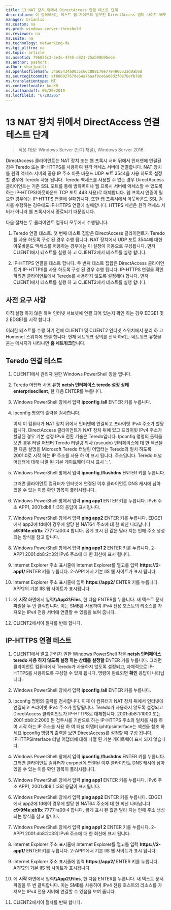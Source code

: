 ```yaml
---
title: 13 NAT 장치 뒤에서 DirectAccess 연결 테스트 단계
description: 이 항목에서는 테스트 랩 가이드의 일부인-DirectAccess 멀티 사이트 배포에 대 한 Windows Server 2016를 보여 줍니다.
manager: brianlic
ms.custom: na
ms.prod: windows-server-threshold
ms.reviewer: na
ms.suite: na
ms.technology: networking-da
ms.tgt_pltfrm: na
ms.topic: article
ms.assetid: 796825c3-5e3e-4745-a921-25ab90b95ede
ms.author: pashort
author: shortpatti
ms.openlocfilehash: 34a65434a0035c60c888170e779496653ad0ab6d
ms.sourcegitcommit: afb0602767de64a76aaf9ce6a60d2f0e78efb78b
ms.translationtype: MT
ms.contentlocale: ko-KR
ms.lasthandoff: 06/20/2019
ms.locfileid: "67283205"
---
```

# <a name="step-13-test-directaccess-connectivity-from-behind-a-nat-device"></a>13 NAT 장치 뒤에서 DirectAccess 연결 테스트 단계

>적용 대상: Windows Server (반기 채널), Windows Server 2016

DirectAccess 클라이언트는 NAT 장치 또는 웹 프록시 서버 뒤에서 인터넷에 연결된 경우 Teredo 또는 IP-HTTPS를 사용하여 원격 액세스 서버에 연결합니다. NAT 장치를 원격 액세스 서버의 공용 IP 주소 아웃 바운드 UDP 포트 3544을 사용 하도록 설정할 경우에 Teredo 사용 됩니다. Teredo 액세스를 사용할 수 없는 경우 DirectAccess 클라이언트는 기존 SSL 포트를 통해 방화벽이나 웹 프록시 서버에 액세스할 수 있도록 하는 IP-HTTPS(아웃바운드 TCP 포트 443 사용)로 대체합니다. 웹 프록시 인증이 필요한 경우에는 IP-HTTPS 연결에 실패합니다. 또한 웹 프록시에서 아웃바운드 SSL 검사를 수행하는 경우에도 IP-HTTPS 연결에 실패합니다. HTTPS 세션은 원격 액세스 서버가 아니라 웹 프록시에서 종료되기 때문입니다.  
  
다음 절차는 두 클라이언트 컴퓨터 모두에서 수행됩니다.  
  
1. Teredo 연결 테스트. 첫 번째 테스트 집합은 DirectAccess 클라이언트가 Teredo를 사용 하도록 구성 된 경우 수행 됩니다. NAT 장치에서 UDP 포트 3544에 대한 아웃바운드 액세스를 허용하는 경우에는 이 설정이 자동으로 구성됩니다. 먼저 CLIENT1에서 테스트를 실행 하 고 CLIENT2에서 테스트를 실행 합니다.  
  
2. IP-HTTPS 연결을 테스트 합니다. 두 번째 테스트 집합은 DirectAccess 클라이언트가 IP-HTTPS를 사용 하도록 구성 된 경우 수행 됩니다. IP-HTTPS 연결을 확인하려면 클라이언트에서 Teredo를 사용하지 않도록 설정해야 합니다. 먼저 CLIENT1에서 테스트를 실행 하 고 CLIENT2에서 테스트를 실행 합니다.  
  
## <a name="prerequisites"></a>사전 요구 사항  
아직 실행 하지 않은 하며 인터넷 서브넷에 연결 되어 있는지 확인 하는 경우 EDGE1 및 2 EDGE1를 시작 합니다.  
  
이러한 테스트를 수행 하기 전에 CLIENT1 및 CLIENT2 인터넷 스위치에서 분리 하 고 Homenet 스위치에 연결 합니다. 현재 네트워크 정의를 선택 하려는 네트워크 유형을 묻는 메시지가 나타나면 **홈 네트워크**합니다.  
  
## <a name="TeredoCLIENT1"></a>Teredo 연결 테스트  
  
1. CLIENT1에서 관리자 권한 Windows PowerShell 창을 엽니다.  
  
2. Teredo 어댑터 사용 유형 **netsh 인터페이스 teredo 설정 상태 enterpriseclient**, 한 다음 ENTER를 누릅니다.  
  
3. Windows PowerShell 창에서 입력 **ipconfig /all** ENTER 키를 누릅니다.  
  
4. ipconfig 명령의 출력을 검사합니다.  
  
   이제 이 컴퓨터가 NAT 장치 뒤에서 인터넷에 연결되고 프라이빗 IPv4 주소가 할당됩니다. DirectAccess 클라이언트가 NAT 장치 뒤에 있고 프라이빗 IPv4 주소가 할당된 경우 기본 설정 IPv6 전환 기술은 Teredo입니다. Ipconfig 명령의 출력을 보면 경우 터널 어댑터 Teredo 터널링 의사 (pseudo) 인터페이스에 대 한 섹션을 한 다음 설명을 Microsoft Teredo 터널링 어댑터는 Teredo와 일치 하도록 2001:0로 시작 하는 IP 주소를 사용 하 여 표시 됩니다. 주소입니다. Teredo 터널 어댑터에 대해 나열 된 기본 게이트웨이 다시 표시 ': '.  
  
5. Windows PowerShell 창에서 입력 **ipconfig /flushdns** ENTER 키를 누릅니다.  
  
   그러면 클라이언트 컴퓨터가 인터넷에 연결된 이후 클라이언트 DNS 캐시에 남아 있을 수 있는 이름 확인 항목이 플러시됩니다.  
  
6. Windows PowerShell 창에서 입력 **ping app1** ENTER 키를 누릅니다. IPv6 주소 APP1, 2001:db8:1::3의 응답이 표시됩니다.  
  
7. Windows PowerShell 창에서 입력 **ping app2** ENTER 키를 누릅니다. EDGE1에서 app2에 fd에이 경우에 할당 한 NAT64 주소에 대 한 회신 나타납니다**c9:9f4e:eb1b**: 7777::a00:4 합니다. 굵게 표시 된 값은 달라 지는 인해 주소 생성 되는 방식을 참고 합니다.  
  
8. Windows PowerShell 창에서 입력 **ping app1 2** ENTER 키를 누릅니다. 2-APP1 2001:db8:2::3의 IPv6 주소에 대 한 회신에 표시 됩니다.  
  
9. Internet Explorer 주소 표시줄에 Internet Explorer를 열고를 입력 **https://2-app1/** ENTER 키를 누릅니다. 2-APP1에서 기본 IIS 웹 사이트가 표시 됩니다.  
  
10. Internet Explorer 주소 표시줄에 입력 **https://app2/** ENTER 키를 누릅니다. APP2의 기본 IIS 웹 사이트가 표시됩니다.  
  
11. 에 **시작** 화면에서 입력<strong>\\\App2\Files</strong>, 한 다음 ENTER를 누릅니다. 새 텍스트 문서 파일을 두 번 클릭합니다. 이는 SMB를 사용하여 IPv4 전용 호스트의 리소스를 가져오는 IPv4 전용 서버에 연결할 수 있음을 보여 줍니다.  
  
12. CLIENT2에서이 절차를 반복 합니다.  
  
## <a name="IPHTTPS_CLIENT1"></a>IP-HTTPS 연결 테스트  
  
1. CLIENT1에서 열고 관리자 권한 Windows PowerShell 창을 **netsh 인터페이스 teredo 사용 하지 않도록 설정 하는 상태를 설정할** ENTER 키를 누릅니다. 그러면 클라이언트 컴퓨터에서 Teredo가 사용하지 않도록 설정되고, 자체적으로 IP-HTTPS를 사용하도록 구성할 수 있게 됩니다. 명령이 완료되면 **확인** 응답이 나타납니다.  
  
2. Windows PowerShell 창에서 입력 **ipconfig /all** ENTER 키를 누릅니다.  
  
3. ipconfig 명령의 출력을 검사합니다. 이제 이 컴퓨터가 NAT 장치 뒤에서 인터넷에 연결되고 프라이빗 IPv4 주소가 할당됩니다. Teredo가 사용하지 않도록 설정되고 DirectAccess 클라이언트가 IP-HTTPS로 대체합니다. 2001:db8:1:1000 또는 2001:db8:2:2000 된 접두사를 기반으로 하는 IP-HTTPS 주소와 일치를 사용 하 여 시작 하는 IP 주소를 사용 하 여 터널 어댑터 iphttpsinterface는 섹션을 참조 하세요 ipconfig 명령의 출력을 보면 DirectAccess를 설정할 때 구성 됩니다. IPHTTPSInterface 터널 어댑터에 대해 나열 된 기본 게이트웨이 표시 되지 않습니다.  
  
4. Windows PowerShell 창에서 입력 **ipconfig /flushdns** ENTER 키를 누릅니다. 그러면 클라이언트 컴퓨터가 corpnet에 연결된 이후 클라이언트 DNS 캐시에 남아 있을 수 있는 이름 확인 항목이 플러시됩니다.  
  
5. Windows PowerShell 창에서 입력 **ping app1** ENTER 키를 누릅니다. IPv6 주소 APP1, 2001:db8:1::3의 응답이 표시됩니다.  
  
6. Windows PowerShell 창에서 입력 **ping app2** ENTER 키를 누릅니다. EDGE1에서 app2에 fd에이 경우에 할당 한 NAT64 주소에 대 한 회신 나타납니다**c9:9f4e:eb1b**: 7777::a00:4 합니다. 굵게 표시 된 값은 달라 지는 인해 주소 생성 되는 방식을 참고 합니다.  
  
7. Windows PowerShell 창에서 입력 **ping app1 2** ENTER 키를 누릅니다. 2-APP1 2001:db8:2::3의 IPv6 주소에 대 한 회신에 표시 됩니다.  
  
8. Internet Explorer 주소 표시줄에 Internet Explorer를 열고를 입력 **https://2-app1/** ENTER 키를 누릅니다. 2-APP1에서 기본 IIS 웹 사이트가 표시 됩니다.  
  
9. Internet Explorer 주소 표시줄에 입력 **https://app2/** ENTER 키를 누릅니다. APP2의 기본 IIS 웹 사이트가 표시됩니다.  
  
10. 에 **시작** 화면에서 입력<strong>\\\App2\Files</strong>, 한 다음 ENTER를 누릅니다. 새 텍스트 문서 파일을 두 번 클릭합니다. 이는 SMB를 사용하여 IPv4 전용 호스트의 리소스를 가져오는 IPv4 전용 서버에 연결할 수 있음을 보여 줍니다.  
  
11. CLIENT2에서이 절차를 반복 합니다.  
  


